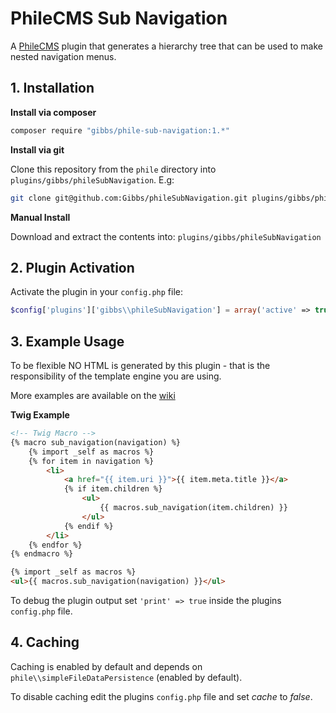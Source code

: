 PhileCMS Sub Navigation
=======================

A [PhileCMS](https://github.com/PhileCMS/Phile) plugin that generates a
hierarchy tree that can be used to make nested navigation menus.

## 1. Installation

**Install via composer**

```bash
composer require "gibbs/phile-sub-navigation:1.*"
```

**Install via git**

Clone this repository from the ```phile``` directory into 
```plugins/gibbs/phileSubNavigation```. E.g:

```bash
git clone git@github.com:Gibbs/phileSubNavigation.git plugins/gibbs/phileSubNavigation
```

**Manual Install**

Download and extract the contents into: ```plugins/gibbs/phileSubNavigation```

## 2. Plugin Activation

Activate the plugin in your ```config.php``` file:

```php
$config['plugins']['gibbs\\phileSubNavigation'] = array('active' => true);
```

## 3. Example Usage

To be flexible NO HTML is generated by this plugin - that is the responsibility 
of the template engine you are using.

More examples are available on the 
[wiki](https://github.com/Gibbs/phileSubNavigation/wiki)

**Twig Example**

~~~html
<!-- Twig Macro -->
{% macro sub_navigation(navigation) %}
	{% import _self as macros %}
	{% for item in navigation %}
		<li>
			<a href="{{ item.uri }}">{{ item.meta.title }}</a>
			{% if item.children %}
				<ul>
					{{ macros.sub_navigation(item.children) }}
				</ul>
			{% endif %}
		</li>
	{% endfor %}
{% endmacro %}

{% import _self as macros %}
<ul>{{ macros.sub_navigation(navigation) }}</ul>
~~~


To debug the plugin output set ```'print' => true``` inside the plugins ```config.php```
file.

## 4. Caching

Caching is enabled by default and depends on ```phile\\simpleFileDataPersistence```
 (enabled by default).

To disable caching edit the plugins ```config.php``` file and set *cache* to 
*false*.
